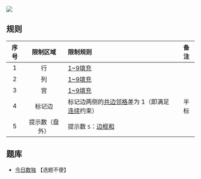 ![](https://cn.sudoku.today/pic/outsidesumconsecutive/22431_241672.png)

## 规则
| 序号 | 限制区域 | 限制规则 | 备注 |
| :---: | :---: | :--- | :---: |
| 1 | 行 | [1~9填充] | |
| 2 | 列 | [1~9填充] | |
| 3 | 宫 | [1~9填充] | |
| 4 | 标记边 | 标记边两侧的[共边邻格]差为 1（即满足[连续]约束） | 半标 |
| 5 | 提示数（盘外） | 提示数 `S`：[边框和] | |

## 题库
- [今日数独](https://cn.sudoku.today/g-hybrid-sudoku-consecutive-pairs-sum-frame/) 【选题不便】

[1~9填充]: ../../../rules.md#1~9填充
[共边邻格]: ../../../rules.md#共边邻格
[连续]: ../../../rules.md#连续
[边框和]: ../../../rules.md#边框和